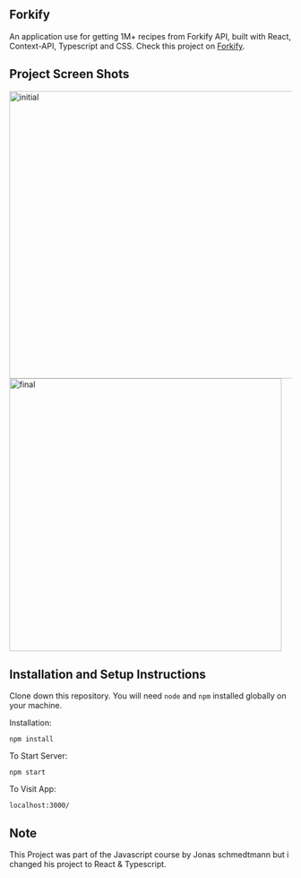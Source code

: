 ## Forkify

An application use for getting 1M+ recipes from Forkify API, built with React, Context-API, Typescript and CSS.
Check this project on [Forkify](https://forkify-react-type.netlify.app/).

## Project Screen Shots   

<img width="512" alt="initial" src="https://user-images.githubusercontent.com/47333917/161430236-8a732e73-0f27-4c64-b828-8fc5d147525e.png">

<img width="486" alt="final" src="https://user-images.githubusercontent.com/47333917/161430280-02de9a6c-f1ae-4adc-9b44-ea91d68ee71c.png">

## Installation and Setup Instructions

Clone down this repository. You will need `node` and `npm` installed globally on your machine.  

Installation:

`npm install`  

To Start Server:

`npm start`  

To Visit App:

`localhost:3000/`  

## Note

This Project was part of the Javascript course by Jonas schmedtmann but i changed his project to React & Typescript.
